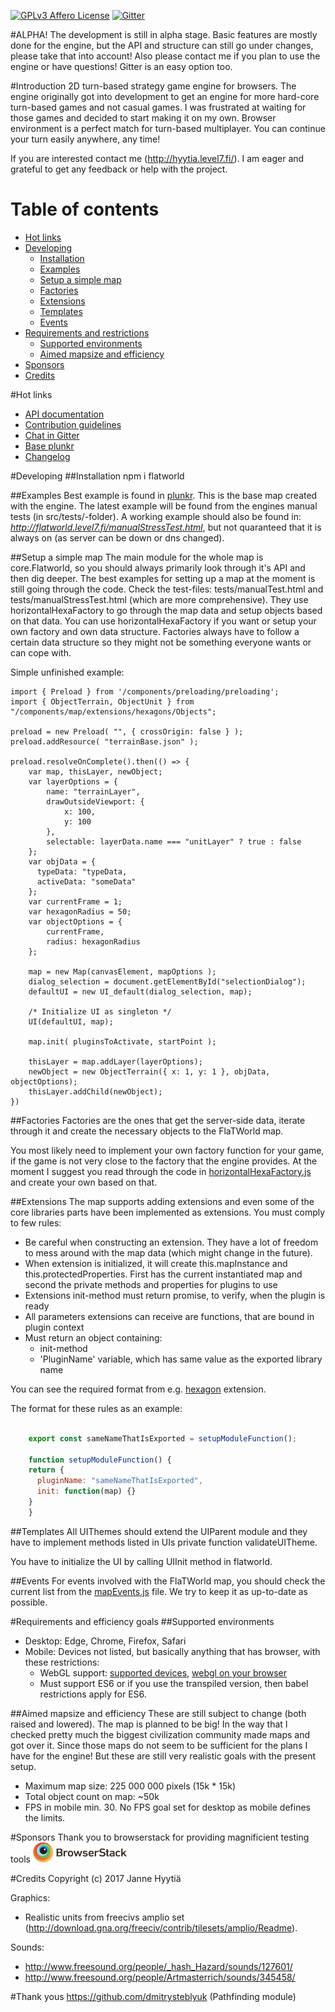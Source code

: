 [![GPLv3 Affero License](http://img.shields.io/badge/license-LGPLv3-blue.svg)](https://www.gnu.org/licenses/agpl.html)
[![Gitter](https://badges.gitter.im/Hachitus/FlaTWorld.svg)](https://gitter.im/Hachitus/FlaTWorld)

#ALPHA!
The development is still in alpha stage. Basic features are mostly done for the engine, but the API and structure can still go under changes, please take that into account! Also please contact me if you plan to use the engine or have questions! Gitter is an easy option too.

#Introduction
2D turn-based strategy game engine for browsers. The engine originally got into development to get an engine for more hard-core turn-based games and not casual games. I was frustrated at waiting for those games and decided to start making it on my own. Browser environment is a perfect match for turn-based multiplayer. You can continue your turn easily anywhere, any time!

If you are interested contact me (http://hyytia.level7.fi/). I am eager and grateful to get any feedback or help with the project.

Table of contents
=================

  * [Hot links](#hot-links)
  * [Developing](#developing)
    * [Installation](#installation)
    * [Examples](#examples)
    * [Setup a simple map](#setup-a-simple-map)
    * [Factories](#factories)
    * [Extensions](#extensions)
    * [Templates](#templates)
    * [Events](#events)
  * [Requirements and restrictions](#requirements-and-efficiency-goals)
    * [Supported environments](#supported-environments)
    * [Aimed mapsize and efficiency](#aimed-mapsize-and-efficiency)
  * [Sponsors](#sponsors)
  * [Credits](#credits)

#Hot links
* [API documentation](http://hachitus.github.io/FlaTWorld/)
* [Contribution guidelines](CONTRIBUTING.md)
* [Chat in Gitter](https://gitter.im/Hachitus/FlaTWorld)
* [Base plunkr](http://plnkr.co/edit/X9XexHw65aB5Sa6xSroZ?p=preview)
* [Changelog](CHANGELOG.md)

#Developing
##Installation
    npm i flatworld

##Examples
Best example is found in [plunkr](http://plnkr.co/edit/X9XexHw65aB5Sa6xSroZ?p=preview). This is the base map created with the engine. The latest example will be found from the engines manual tests (in src/tests/-folder). A working example should also be found in: *http://flatworld.level7.fi/manualStressTest.html*, but not quaranteed that it is always on (as server can be down or dns changed).

##Setup a simple map
The main module for the whole map is core.Flatworld, so you should always primarily look through it's API and then dig deeper. The best examples for setting up a map at the moment is still going through the code. Check the test-files: tests/manualTest.html and tests/manualStressTest.html (which are more comprehensive). They use horizontalHexaFactory to go through the map data and setup objects based on that data. You can use horizontalHexaFactory if you want or setup your own factory and own data structure. Factories always have to follow a certain data structure so they might not be something everyone wants or can cope with.

Simple unfinished example:

	import { Preload } from '/components/preloading/preloading';
	import { ObjectTerrain, ObjectUnit } from "/components/map/extensions/hexagons/Objects";

	preload = new Preload( "", { crossOrigin: false } );
	preload.addResource( "terrainBase.json" );

	preload.resolveOnComplete().then(() => {
		var map, thisLayer, newObject;
		var layerOptions = {
	    	name: "terrainLayer",
	      	drawOutsideViewport: {
	        	x: 100,
	        	y: 100
	      	},
	      	selectable: layerData.name === "unitLayer" ? true : false
	    };
	    var objData = {
          typeData: "typeData,
          activeData: "someData"
        };
        var currentFrame = 1;
        var hexagonRadius = 50;
        var objectOptions = {
            currentFrame,
        	radius: hexagonRadius
        };

		map = new Map(canvasElement, mapOptions );
		dialog_selection = document.getElementById("selectionDialog");
	    defaultUI = new UI_default(dialog_selection, map);

	    /* Initialize UI as singleton */
	    UI(defaultUI, map);

		map.init( pluginsToActivate, startPoint );

		thisLayer = map.addLayer(layerOptions);
		newObject = new ObjectTerrain({ x: 1, y: 1 }, objData, objectOptions);
		thisLayer.addChild(newObject);
	})

##Factories
Factories are the ones that get the server-side data, iterate through it and create the necessary objects to the FlaTWorld map.

You most likely need to implement your own factory function for your game, if the game is not very close to the factory that the engine provides. At the moment I suggest you read through the code in [horizontalHexaFactory.js](src/factories/horizontalHexaFactory.js) and create your own based on that.

##Extensions
The map supports adding extensions and even some of the core libraries parts have been implemented as extensions. You must comply to few rules:
* Be careful when constructing an extension. They have a lot of freedom to mess around with the map data (which might change in the future).
* When extension is initialized, it will create this.mapInstance and this.protectedProperties. First has the current instantiated map and second the private methods and properties for plugins to use
* Extensions init-method must return promise, to verify, when the plugin is ready
* All parameters extensions can receive are functions, that are bound in plugin context
* Must return an object containing:
  * init-method
  * 'PluginName' variable, which has same value as the exported library name

You can see the required format from e.g. [hexagon](src/components/map/extensions/hexagons/selectHexagonPlugin.js) extension.

The format for these rules as an example:
```javascript

	export const sameNameThatIsExported = setupModuleFunction();

	function setupModuleFunction() {
    return {
  	  pluginName: "sameNameThatIsExported",
  	  init: function(map) {}
    }
	}

```

##Templates
All UIThemes should extend the UIParent module and they have to implement methods listed in UIs private function validateUITheme.

You have to initialize the UI by calling UIInit method in flatworld.

##Events
For events involved with the FlaTWorld map, you should check the current list from the [mapEvents.js](src/components/map/core/mapEvents.js) file. We try to keep it as up-to-date as possible.

#Requirements and efficiency goals
##Supported environments
* Desktop: Edge, Chrome, Firefox, Safari
* Mobile: Devices not listed, but basically anything that has browser, with these restrictions:
  * WebGL support: [supported devices](http://caniuse.com/#feat=webgl), [webgl on your browser](http://www.doesmybrowsersupportwebgl.com/)
  * Must support ES6 or if you use the transpiled version, then babel restrictions apply for ES6.

##Aimed mapsize and efficiency
These are still subject to change (both raised and lowered). The map is planned to be big! In the way that I checked pretty much the biggest civilization community made maps and got over it. Since those maps do not seem to be sufficient for the plans I have for the engine! But these are still very realistic goals with the present setup.
* Maximum map size: 225 000 000 pixels (15k * 15k)
* Total object count on map: ~50k
* FPS in mobile min. 30. No FPS goal set for desktop as mobile defines the limits.

#Sponsors
Thank you to browserstack for providing magnificient testing tools
<a href="http://www.browserstack.com"><img alt="browserstack logo" src="https://raw.githubusercontent.com/Hachitus/warmapengine/master/nonModuleRelated/browserStackLogo.png" width="150"/></a>

#Credits
Copyright (c) 2017 Janne Hyytiä

Graphics:
* Realistic units from freecivs amplio set (http://download.gna.org/freeciv/contrib/tilesets/amplio/Readme).

Sounds:
* http://www.freesound.org/people/_hash_Hazard/sounds/127601/
* http://www.freesound.org/people/Artmasterrich/sounds/345458/

#Thank yous
https://github.com/dmitrysteblyuk (Pathfinding module)
